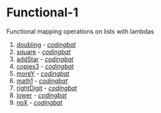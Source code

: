 # Functional-1

Functional mapping operations on lists with lambdas

1. [doubling](https://github.com/liampuk/code-practice/blob/master/codingbat/functional-1/doubling.md) - _[codingbat](http://codingbat.com/prob/p117665)_
2. [square](https://github.com/liampuk/code-practice/blob/master/codingbat/functional-1/square.md) - _[codingbat](http://codingbat.com/prob/p139586)_
3. [addStar](https://github.com/liampuk/code-practice/blob/master/codingbat/functional-1/addStar.md) - _[codingbat](http://codingbat.com/prob/p170181)_
4. [copies3](https://github.com/liampuk/code-practice/blob/master/codingbat/functional-1/copies3.md) - _[codingbat](http://codingbat.com/prob/p181634)_
5. [moreY](https://github.com/liampuk/code-practice/blob/master/codingbat/functional-1/moreY.md) - _[codingbat](http://codingbat.com/prob/p177528)_
6. [math1](https://github.com/liampuk/code-practice/blob/master/codingbat/functional-1/math1.md) - _[codingbat](http://codingbat.com/prob/p103869)_
7. [rightDigit](https://github.com/liampuk/code-practice/blob/master/codingbat/functional-1/rightDigit.md) - _[codingbat](http://codingbat.com/prob/p152194)_
8. [lower](https://github.com/liampuk/code-practice/blob/master/codingbat/functional-1/lower.md) - _[codingbat](http://codingbat.com/prob/p186894)_
9. [noX](https://github.com/liampuk/code-practice/blob/master/codingbat/functional-1/noX.md) - _[codingbat](http://codingbat.com/prob/p105967)_